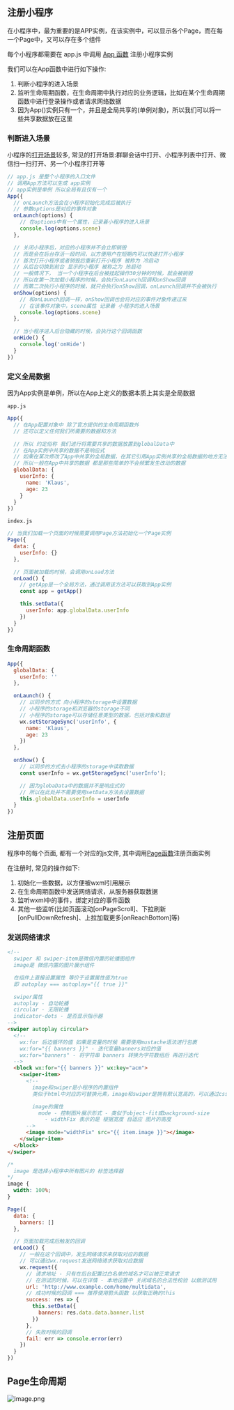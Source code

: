 ## 注册小程序

在小程序中，最为重要的是APP实例，在该实例中，可以显示各个Page，而在每一个Page中，又可以存在多个组件

每个小程序都需要在 app.js 中调用 [App 函数](https://developers.weixin.qq.com/miniprogram/dev/reference/api/App.html) 注册小程序实例

我们可以在App函数中进行如下操作:

1. 判断小程序的进入场景
2. 监听生命周期函数，在生命周期中执行对应的业务逻辑，比如在某个生命周期函数中进行登录操作或者请求网络数据
3. 因为App()实例只有一个，并且是全局共享的(单例对象)，所以我们可以将一些共享数据放在这里



### 判断进入场景

小程序的[打开场景](https://developers.weixin.qq.com/miniprogram/dev/reference/scene-list.html)较多, 常见的打开场景:群聊会话中打开、小程序列表中打开、微信扫一扫打开、另一个小程序打开等

```js
// app.js 是整个小程序的入口文件
// 调用App方法可以生成 app实例
// app实例是单例 所以全局有且仅有一个
App({
  // onLaunch方法会在小程序初始化完成后被执行
  // 参数options是对应的事件对象
  onLaunch(options) {
    // 在options中有一个属性，记录着小程序的进入场景
    console.log(options.scene)
  },

  // 关闭小程序后，对应的小程序并不会立即销毁
  // 而是会在后台存活一段时间，以方便用户在短期内可以快速打开小程序
  // 首次打开小程序或者销毁后重新打开小程序 被称为 冷启动
  // 从后台切换到前台 显示的小程序 被称之为 热启动
  // 一般情况下， 当一个小程序在后台被挂起操作30分钟的时候，就会被销毁
  // 所以在第一次加载小程序的时候，会执行onLaunch回调和onShow回调
  // 而第二次执行小程序的时候，就只会执行onShow回调，onLaunch回调并不会被执行
  onShow(options) {
    // 和onLaunch回调一样，onShow回调也会将对应的事件对象传递过来
    // 在该事件对象中，scene属性 记录着 小程序的进入场景
    console.log(options.scene)
  },

  // 当小程序进入后台隐藏的时候，会执行这个回调函数
  onHide() {
    console.log('onHide')
  }
})
```



### 定义全局数据

因为App实例是单例，所以在App上定义的数据本质上其实是全局数据

`app.js`

```js
App({
  // 在App配置对象中 除了官方提供的生命周期函数外
  // 还可以定义任何我们所需要的数据和方法

  // 所以 约定俗称 我们进行将需要共享的数据放置到globalData中
  // 在App实例中共享的数据不是响应式
  // 如果在某次修改了App中共享的全局数据，在其它引用App实例共享的全局数据的地方无法知晓，并根据最新数据刷新界面
  // 所以一般在App中共享的数据 都是那些简单的不会频繁发生改动的数据
  globalData: {
    userInfo: {
      name: 'Klaus',
      age: 23
    }
  }
})
```



`index.js`

```js
// 当我们加载一个页面的时候需要调用Page方法初始化一个Page实例
Page({
  data: {
    userInfo: {}
  },

  // 页面被加载的时候，会调用onLoad方法
  onLoad() {
    // getApp是一个全局方法，通过调用该方法可以获取到App实例
    const app = getApp()

    this.setData({
      userInfo: app.globalData.userInfo
    })
  }
})
```



### 生命周期函数

```js
App({
  globalData: {
    userInfo: ''
  },

  onLaunch() {
    // 以同步的方式 向小程序的storage中设置数据
    // 小程序的storage和浏览器的storage不同
    // 小程序的storage可以存储任意类型的数据，包括对象和数组
    wx.setStorageSync('userInfo', {
      name: 'Klaus',
      age: 23
    })
  },

  onShow() {
    // 以同步的方式去小程序的storage中读取数据
    const userInfo = wx.getStorageSync('userInfo');

    // 因为globaData中的数据并不是响应式的
    // 所以在此处并不需要使用setData方法去设置数据
    this.globalData.userInfo = userInfo
  }
})
```



## 注册页面

程序中的每个页面, 都有一个对应的js文件, 其中调用[Page函数](https://developers.weixin.qq.com/miniprogram/dev/reference/api/Page.html)注册页面实例

在注册时, 常见的操作如下:

1. 初始化一些数据，以方便被wxml引用展示
2. 在生命周期函数中发送网络请求，从服务器获取数据
3. 监听wxml中的事件，绑定对应的事件函数
4. 其他一些监听(比如页面滚动[onPageScroll]、下拉刷新[onPullDownRefresh]、上拉加载更多[onReachBottom]等)



### 发送网络请求

```html
<!--
  swiper 和 swiper-item是微信内置的轮播图组件
  image是 微信内置的图片展示组件

  在组件上直接设置属性 等价于设置属性值为true
  即 autoplay === autoplay="{{ true }}"

  swiper属性
  autoplay - 自动轮播
  circular - 无限轮播
  indicator-dots - 是否显示指示器
-->
<swiper autoplay circular>
  <!--
    wx:for 后边循环的值 如果是变量的时候 需要使用mustache语法进行包裹
    wx:for="{{ banners }}" - 迭代变量banners对应的值
    wx:for="banners" - 将字符串 banners 转换为字符数组后 再进行迭代
  -->
  <block wx:for="{{ banners }}" wx:key="acm">
    <swiper-item>
      <!--
        image和swiper是小程序的内置组件
        类似于html中对应的可替换元素，image和swiper是拥有默认宽高的，可以通过css来进行修改

        image的属性
          mode - 控制图片展示形式 - 类似于object-fit或background-size
            - widthFix 表示的是 根据宽度 自适应 图片的高度
      -->
      <image mode="widthFix" src="{{ item.image }}"></image>
    </swiper-item>
  </block>
</swiper>
```

```css
/*
  image 是选择小程序中所有图片的 标签选择器
*/
image {
  width: 100%;
}
```

```js
Page({
  data: {
    banners: []
  },

  // 页面加载完成后触发的回调
  onLoad() {
    // 一般在这个回调中，发生网络请求来获取对应的数据
    // 可以通过wx.request发送网络请求获取对应数据
    wx.request({
      // 请求地址 - 只有在后台配置过白名单的域名才可以被正常请求
      // 在测试的时候，可以在详情 - 本地设置中 关闭域名的合法性校验 以做测试用
      url: 'http://www.example.com/home/multidata',
      // 成功时候的回调 === 推荐使用箭头函数 以获取正确的this
      success: res => {
        this.setData({
          banners: res.data.data.banner.list
        })
      },
      // 失败时候的回调
      fail: err => console.error(err)
    })
  }
})
```



## Page生命周期

![image.png](https://s2.loli.net/2022/08/09/kxsNbf1oRpHt7OB.png)
